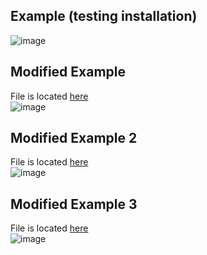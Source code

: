 ## Example (testing installation)
![image](https://user-images.githubusercontent.com/66571652/156809041-93fcb167-e171-43ef-93c5-0d67509e0244.png)

## Modified Example
File is located [here](https://github.com/jina2k/oss-repo-template/blob/master/labs/lab-06/otherexample.py) </br>
![image](https://user-images.githubusercontent.com/66571652/156811389-a142234a-93a3-49dc-9657-c731de7b90d8.png)

## Modified Example 2
File is located [here](https://github.com/jina2k/oss-repo-template/blob/master/labs/lab-06/otherexample2.py) </br>
![image](https://user-images.githubusercontent.com/66571652/156814405-05e09e8e-9f7f-44d9-830d-3e87f3a28a91.png)

## Modified Example 3
File is located [here](https://github.com/jina2k/oss-repo-template/blob/master/labs/lab-06/otherexample3.py) </br>
![image](https://user-images.githubusercontent.com/66571652/156818094-27ff3197-8104-4e3f-af42-4f957649c1b9.png)
